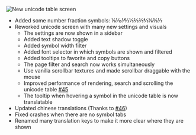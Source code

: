 ![New unicode table screen](https://raw.githubusercontent.com/replaceitem/symbol-chat/96199f3da5261124a0f47723f63c4ea1f807d440/images/unicode.png)

* Added some number fraction symbols: ⅑⅒⅟↉⅕⅖⅗⅘⅙⅚⅐
* Reworked unicode screen with many new settings and visuals
  * The settings are now shown in a sidebar
  * Added text shadow toggle
  * Added symbol width filter
  * Added font selector in which symbols are shown and filtered
  * Added tooltips to favorite and copy buttons
  * The page filter and search now works simultaneously
  * Use vanilla scrollbar textures and made scrollbar draggable with the mouse
  * Improved performance of rendering, search and scrolling the unicode table [#45](https://github.com/replaceitem/symbol-chat/issues/45)
  * The tooltip when hovering a symbol in the unicode table is now translatable
* Updated chinese translations (Thanks to [#46](https://github.com/replaceitem/symbol-chat/pull/46))
* Fixed crashes when there are no symbol tabs
* Renamed many translation keys to make it more clear where they are shown